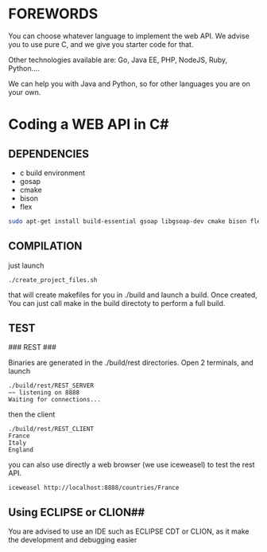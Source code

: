 # FOREWORDS #
You can choose whatever language to implement the web API. We advise you to use pure C, and we give you starter code for that.

Other technologies available are: Go, Java EE, PHP, NodeJS, Ruby, Python....

We can help you with Java and Python, so for other languages you are on your own.

# Coding a WEB API in C#

## DEPENDENCIES ##

* c build environment
* gosap
* cmake
* bison 
* flex

```bash
sudo apt-get install build-essential gsoap libgsoap-dev cmake bison flex
```

## COMPILATION ##

just launch
```
./create_project_files.sh 
```

that will create makefiles for you in ./build and launch a build. Once created, You can just call make in the build directoty to perform a full build.

## TEST ##

### REST ###

Binaries are generated in the ./build/rest directories.
Open 2 terminals, and launch

```
./build/rest/REST_SERVER 
~~ listening on 8888
Waiting for connections...
```

then the client

```
./build/rest/REST_CLIENT 
France
Italy
England
```

you can also use directly a web browser (we use iceweasel) to test the rest API.

```
iceweasel http://localhost:8888/countries/France
```


## Using ECLIPSE or CLION##

You are advised to use an IDE such as ECLIPSE CDT or CLION, as it make the development and debugging easier




